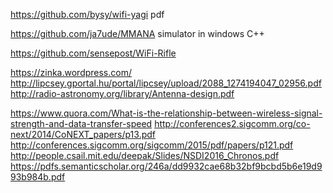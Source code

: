 https://github.com/bysy/wifi-yagi pdf

https://github.com/ja7ude/MMANA simulator in windows C++


https://github.com/sensepost/WiFi-Rifle

https://zinka.wordpress.com/
http://lipcsey.gportal.hu/portal/lipcsey/upload/2088_1274194047_02956.pdf
http://radio-astronomy.org/library/Antenna-design.pdf



https://www.quora.com/What-is-the-relationship-between-wireless-signal-strength-and-data-transfer-speed
http://conferences2.sigcomm.org/co-next/2014/CoNEXT_papers/p13.pdf
http://conferences.sigcomm.org/sigcomm/2015/pdf/papers/p121.pdf
http://people.csail.mit.edu/deepak/Slides/NSDI2016_Chronos.pdf
https://pdfs.semanticscholar.org/246a/dd9932cae68b32bf9bcbd5b6e19d993b984b.pdf

